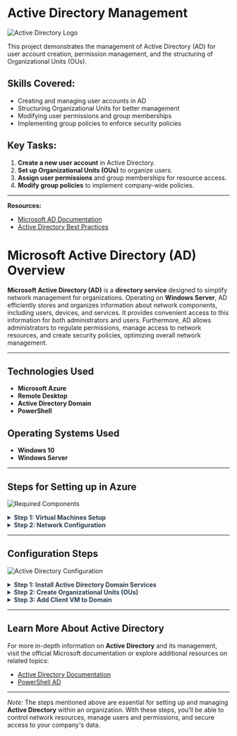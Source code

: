 # Active Directory Management

![Active Directory Logo](https://flashstart.com/wp-content/uploads/2022/04/fs_sito_img_activedirectory-page.png)

This project demonstrates the management of Active Directory (AD) for user account creation, permission management, and the structuring of Organizational Units (OUs).

## Skills Covered:
- Creating and managing user accounts in AD
- Structuring Organizational Units for better management
- Modifying user permissions and group memberships
- Implementing group policies to enforce security policies

## Key Tasks:
1. **Create a new user account** in Active Directory.
2. **Set up Organizational Units (OUs)** to organize users.
3. **Assign user permissions** and group memberships for resource access.
4. **Modify group policies** to implement company-wide policies.


---
**Resources:**
- [Microsoft AD Documentation](https://learn.microsoft.com/en-us/search/?terms=Active%20Directory%20Documentation)
- [Active Directory Best Practices](https://learn.microsoft.com/en-us/search/?terms=Active%20Directory%20Documentation)



# Microsoft Active Directory (AD) Overview

**Microsoft Active Directory (AD)** is a **directory service** designed to simplify network management for organizations. Operating on **Windows Server**, AD efficiently stores and organizes information about network components, including users, devices, and services. It provides convenient access to this information for both administrators and users. Furthermore, AD allows administrators to regulate permissions, manage access to network resources, and create security policies, optimizing overall network management.

---

## Technologies Used
- **Microsoft Azure**
- **Remote Desktop**
- **Active Directory Domain**
- **PowerShell**

## Operating Systems Used
- **Windows 10**
- **Windows Server**

---

## Steps for Setting up in Azure

![Required Components](https://learn.microsoft.com/en-us/entra/identity/hybrid/connect/media/how-to-connect-install-custom/requiredcomponents2.png)

<details>
  <summary style="font-weight: bold; color: #2C3E50;">Step 1: Virtual Machines Setup</summary>
  <p>In this step, the virtual machines must sit in the same **resource group** and the same **virtual network** to be connected. The virtual network can be created separately. The **Domain Controller** will have **Windows Server 2022** as the client computer will be **Windows 10**. Windows Server 2022 has access to the **Server Manager**, which will be used later in the steps.</p>
</details>

<details>
  <summary style="font-weight: bold; color: #2C3E50;">Step 2: Network Configuration</summary>
  <p>In this demonstration, the NIC in the domain controller needs to be set to static. The **DNS** of the client VM should be configured to match the Domain Controller’s DNS. To check connectivity, turn off the firewall in the domain controller. In the client’s computer, open PowerShell and type <code>ipconfig /all</code>. Here, the DNS should show the Domain Controller IP address.</p>
</details>

---

## Configuration Steps

![Active Directory Configuration](https://i.ytimg.com/vi/1jHW_sat2xE/maxresdefault.jpg)

<details>
  <summary style="font-weight: bold; color: #2C3E50;">Step 1: Install Active Directory Domain Services</summary>
  <p>In the **Domain Controller**, download the **Active Directory Domain Services** role, set up a new forest with the domain name (it can be the company or department name). Restart the system and log back in with the domain name.</p>
</details>

<details>
  <summary style="font-weight: bold; color: #2C3E50;">Step 2: Create Organizational Units (OUs)</summary>
  <p>Create **Domain Admin users** by creating new **Organizational Units (OUs)**. For this tutorial, use the names <code>_EMPLOYEES</code> and <code>_ADMIN</code>. New employees will have their names and permissions listed under these OUs. Log out and log back in as the new employee to verify access.</p>
</details>

<details>
  <summary style="font-weight: bold; color: #2C3E50;">Step 3: Add Client VM to Domain</summary>
  <p>Add the **Client-1 Virtual Machine** into the domain. After restarting, the client-1 should appear in the **Active Directory Users and Computers (ADUC)**. Drag the account to <code>_CLIENTS</code>. Under **_CLIENTS**, users will have non-admin permissions. Log into **Client-1** as an admin (e.g., <code>mydomain.com/alice_admin</code>).</p>
</details>

---

## Learn More About Active Directory
For more in-depth information on **Active Directory** and its management, visit the official Microsoft documentation or explore additional resources on related topics:

- [Active Directory Documentation](https://learn.microsoft.com/en-us/windows-server/identity/active-directory-domain-services)
- [PowerShell AD](https://learn.microsoft.com/en-us/powershell/module/activedirectory/)

---

*Note:* The steps mentioned above are essential for setting up and managing **Active Directory** within an organization. With these steps, you'll be able to control network resources, manage users and permissions, and secure access to your company's data.
